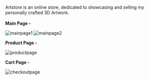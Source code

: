 Artstore is an online store, dedicated to showcasing and selling my personally crafted 3D Artwork.<br/> <br/>
**Main Page -**

![mainpage1](https://github.com/Visualsof3d/ArtstorePublic/assets/112782440/cc24cede-3e01-4a39-8609-ca51d7c02bc1)
![mainpage2](https://github.com/Visualsof3d/ArtstorePublic/assets/112782440/a62b7ec1-66f3-4211-bb02-fb1cec0d040d)

**Product Page -** 

![productpage](https://github.com/Visualsof3d/ArtstorePublic/assets/112782440/1db61141-6b2c-4e30-b984-fa4753fffba4)

**Cart Page -**

![checkoutpage](https://github.com/Visualsof3d/ArtstorePublic/assets/112782440/b9e2ef94-649c-41ff-a60f-57c318bdf821)
